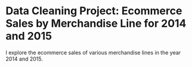 # Data Cleaning Project: Ecommerce Sales by Merchandise Line for 2014 and 2015
I explore the ecommerce sales of various merchandise lines in the year 2014 and 2015.
